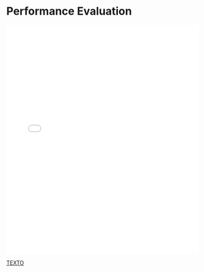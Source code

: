 # Performance Evaluation

<MDXLayout>
  <embed src="/assets/files/02-PerformanceEvaluation-25cfd45d27704acb6cbee32efe2ae4e9.pdf" type="application/pdf" width="100%" height="600px" />
</MDXLayout>

[TEXTO](../../../static/PDFs/S1/02-PerformanceEvaluation.pdf)